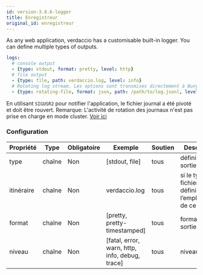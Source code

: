 ```yaml
---
id: version-3.8.6-logger
title: Enregistreur
original_id: enregistreur
---
```

As any web application, verdaccio has a customisable built-in logger. You can define multiple types of outputs.

```yaml
logs:
  # console output
  - {type: stdout, format: pretty, level: http}
  # file output
  - {type: file, path: verdaccio.log, level: info}
  # Rotating log stream. Les options sont transmises directement à Bunyan. Voir: https://github.com/trentm/node-bunyan#stream-type-rotating-file
  - {type: rotating-file, format: json, path: /path/to/log.jsonl, level: http, options: {period: 1d}}
```

En utilisant `SIGUSR2` pour notifier l'application, le fichier journal a été pivoté et doit être rouvert. Remarque: L'activité de rotation des journaux n'est pas prise en charge en mode cluster. [Voir ici](https://github.com/trentm/node-bunyan#stream-type-rotating-file)

### Configuration

| Propriété  | Type   | Obligatoire | Exemple                                        | Soutien | Description                                                    |
| ---------- | ------ | ----------- | ---------------------------------------------- | ------- | -------------------------------------------------------------- |
| type       | chaîne | Non         | [stdout, file]                                 | tous    | définir la sortie                                              |
| itinéraire | chaîne | Non         | verdaccio.log                                  | tous    | si le type est fichier, définissez l’emplacement de ce fichier |
| format     | chaîne | Non         | [pretty, pretty-timestamped]                   | tous    | format de la sortie                                            |
| niveau     | chaîne | Non         | [fatal, error, warn, http, info, debug, trace] | tous    | niveau détaillé                                                |